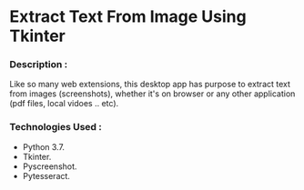 # Extract Text From Image Using Tkinter

### Description :
Like so many web extensions, this desktop app has purpose to extract text from images (screenshots), whether it's on browser or any other application (pdf files, local vidoes .. etc).

### Technologies Used :
- Python 3.7.
- Tkinter.
- Pyscreenshot.
- Pytesseract.
 
